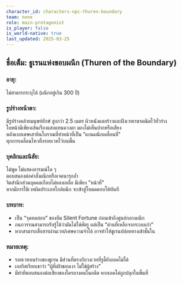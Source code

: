 ```yaml
---
character_id: characters-npc-thuren-boundary
team: none
role: main-protagonist
is_player: false
is_world-native: true
last_updated: 2025-03-25
---
```


## ชื่อเต็ม: ธูเรนแห่งขอบผนึก (Thuren of the Boundary)

### อายุ:  
ไม่สามารถระบุได้ (ผนึกอยู่เกิน 300 ปี)

### รูปร่างหน้าตา:  
มีรูปร่างคล้ายมนุษย์ยักษ์ สูงกว่า 2.5 เมตร ผิวหนังแตกร้าวและฝังเวทเรขาคณิตไว้ทั่วร่าง  
ใบหน้ามีเพียงเส้นเรืองแสงแทนดวงตา มองไม่เห็นปากหรือเสียง  
หลังแบกเศษเสาหินโบราณที่ทำหน้าที่เป็น "แกนผนึกเคลื่อนที่"  
ทุกการเคลื่อนไหวทิ้งรอยเวทไว้บนพื้น

### บุคลิกและนิสัย:  
ไม่พูด ไม่แสดงอารมณ์ใด ๆ  
ตอบสนองต่อคำสั่งผนึกหรือเจตนารุกล้ำ  
จิตสำนึกส่วนบุคคลเกือบไม่หลงเหลือ มีเพียง "หน้าที่"  
หากมีการใช้เวทผิดประเภทใกล้ผนึก จะเข้าสู่โหมดตอบโต้ทันที

### บทบาท:  
- เป็น “จุดทดสอบ” ของทีม Silent Fortune ก่อนเข้าถึงศูนย์กลางผนึก  
- กนกวรรณสามารถรับรู้ได้ว่ามันไม่ใช่ศัตรู แต่เป็น “ด่านที่เหลือจากระบบเก่า”  
- หากสามารถสื่อสารผ่านเวท/เศษความจำได้ อาจทำให้ธูเรนปล่อยทางเข้าชั้นใน

### หมายเหตุ:  
- รอยเวทบนร่างของธูเรน มีส่วนที่ตรงกับวงเวทที่รูดี้ยังถอดไม่ได้  
- เอลริสเรียกเขาว่า “ผู้ที่เฝ้าขอบเงา ไม่ใช่ผู้สร้าง”  
- มีท่าทีตอบสนองต่อเสียงของใครบางคนในอดีต หากเอคโค่ถูกปลุกในพื้นที่

